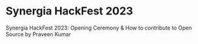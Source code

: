 # Synergia HackFest 2023

Synergia HackFest 2023: Opening Ceremony & How to contribute to Open Source by Praveen Kumar
